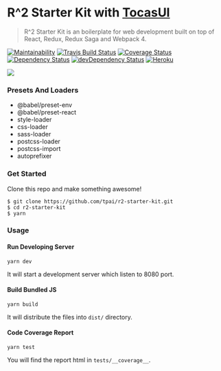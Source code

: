 # R^2 Starter Kit with [TocasUI](https://github.com/TeaMeow/TocasUI/)

> R^2 Starter Kit is an boilerplate for web development built on top of React, Redux, Redux Saga and Webpack 4.

[![Maintainability][maintainability-badge]][maintainability]
[![Travis Build Status][build-badge]][build]
[![Coverage Status][coveralls-badge]][coveralls]
[![Dependency Status][deps-badge]][deps]
[![devDependency Status][dev-deps-badge]][dev-deps]
[![Heroku][heroku-deployment-badge]][heroku-app]

![](http://i.giphy.com/69jtJzHmbccnmL1W8k.gif)

### Presets And Loaders

* @babel/preset-env
* @babel/preset-react
* style-loader
* css-loader
* sass-loader
* postcss-loader
* postcss-import
* autoprefixer

### Get Started

Clone this repo and make something awesome!

```
$ git clone https://github.com/tpai/r2-starter-kit.git
$ cd r2-starter-kit
$ yarn
```

### Usage

#### Run Developing Server

```
yarn dev
```

It will start a development server which listen to 8080 port.

#### Build Bundled JS

```
yarn build
```

It will distribute the files into `dist/` directory.

#### Code Coverage Report

```
yarn test
```

You will find the report html in `tests/__coverage__`.

[maintainability-badge]: https://api.codeclimate.com/v1/badges/807d78f313c0b1eec23b/maintainability
[maintainability]: https://codeclimate.com/github/tpai/r2-starter-kit/maintainability

[build-badge]: https://travis-ci.org/tpai/r2-starter-kit.svg?branch=master
[build]: https://travis-ci.org/tpai/r2-starter-kit

[coveralls-badge]: https://coveralls.io/repos/github/tpai/r2-starter-kit/badge.svg?branch=master
[coveralls]: https://coveralls.io/github/tpai/r2-starter-kit?branch=master

[deps-badge]: https://david-dm.org/tpai/r2-starter-kit.svg
[deps]: https://david-dm.org/tpai/r2-starter-kit

[dev-deps-badge]: https://david-dm.org/tpai/r2-starter-kit/dev-status.svg
[dev-deps]: https://david-dm.org/tpai/r2-starter-kit#info=devDependencies

[heroku-deployment-badge]: https://heroku-badge.herokuapp.com/?app=r2-starter-kit
[heroku-app]: http://r2-starter-kit.herokuapp.com
